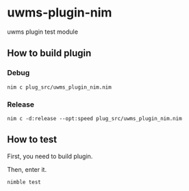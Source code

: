# uwms-plugin-nim
uwms plugin test module


## How to build plugin

### Debug
`nim c plug_src/uwms_plugin_nim.nim`
### Release
`nim c -d:release --opt:speed plug_src/uwms_plugin_nim.nim`

## How to test
First, you need to build plugin.

Then, enter it.

`nimble test`


